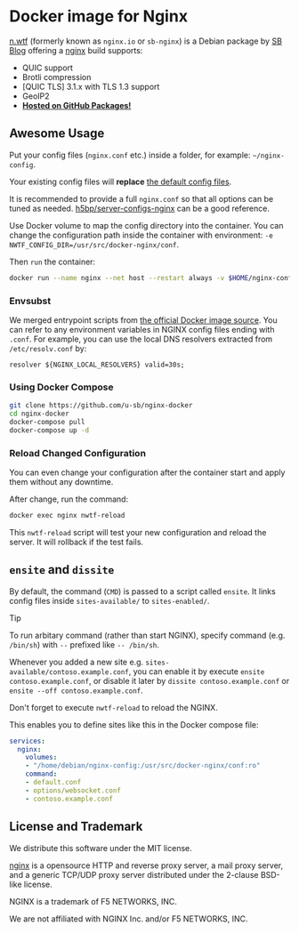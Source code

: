# Docker image for Nginx

[n.wtf](https://n.wtf/) (formerly known as `nginx.io` or `sb-nginx`) is a Debian package by [SB Blog](https://u.sb/) offering a [nginx](https://nginx.org/) build supports:

 * QUIC support
 * Brotli compression
 * [QUIC TLS] 3.1.x with TLS 1.3 support
 * GeoIP2
 * [**Hosted on GitHub Packages!**](https://github.com/u-sb/nginx-docker/pkgs/container/nginx)

## **Awesome** Usage

Put your config files (`nginx.conf` etc.) inside a folder, for example: `~/nginx-config`.

Your existing config files will **replace** [the default config files](https://github.com/nginx/nginx/tree/master/conf).

It is recommended to provide a full `nginx.conf` so that all options can be tuned as needed. [h5bp/server-configs-nginx](https://github.com/h5bp/server-configs-nginx) can be a good reference.

Use Docker volume to map the config directory into the container. You can change the configuration path inside the container with environment: `-e NWTF_CONFIG_DIR=/usr/src/docker-nginx/conf`.

Then `run` the container:

```bash
docker run --name nginx --net host --restart always -v $HOME/nginx-config:/usr/src/docker-nginx/conf:ro -d ghcr.io/u-sb/nginx
```

### Envsubst

We merged entrypoint scripts from [the official Docker image source](https://github.com/nginxinc/docker-nginx). You can refer to any environment variables in NGINX config files ending with `.conf`. For example, you can use the local DNS resolvers extracted from `/etc/resolv.conf` by:

```
resolver ${NGINX_LOCAL_RESOLVERS} valid=30s;
```

### Using Docker Compose

```bash
git clone https://github.com/u-sb/nginx-docker
cd nginx-docker
docker-compose pull
docker-compose up -d
```

### Reload Changed Configuration

You can even change your configuration after the container start and apply them without any downtime.

After change, run the command:

```bash
docker exec nginx nwtf-reload
```

This `nwtf-reload` script will test your new configuration and reload the server. It will rollback if the test fails.

## `ensite` and `dissite`

By default, the command (`CMD`) is passed to a script called `ensite`. It links config files inside `sites-available/` to `sites-enabled/`.

> [!TIP]
> To run arbitary command (rather than start NGINX), specify command (e.g. `/bin/sh`) with `--` prefixed like `-- /bin/sh`.

Whenever you added a new site e.g. `sites-available/contoso.example.conf`, you can enable it by execute `ensite contoso.example.conf`, or disable it later by `dissite contoso.example.conf` or `ensite --off contoso.example.conf`.

Don't forget to execute `nwtf-reload` to reload the NGINX.

This enables you to define sites like this in the Docker compose file:

```yaml
services:
  nginx:
    volumes:
    - "/home/debian/nginx-config:/usr/src/docker-nginx/conf:ro"
    command:
    - default.conf
    - options/websocket.conf
    - contoso.example.conf
```

## License and Trademark

We distribute this software under the MIT license.

[nginx](https://nginx.org/en/) is a opensource HTTP and reverse proxy server, a mail proxy server, and a generic TCP/UDP proxy server distributed under the 2-clause BSD-like license. 

NGINX is a trademark of F5 NETWORKS, INC. 

We are not affiliated with NGINX Inc. and/or F5 NETWORKS, INC.

